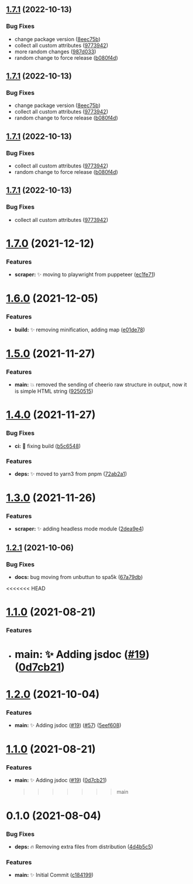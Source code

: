 ## [1.7.1](https://github.com/vpukhanov/quick-scraper/compare/v1.7.0...v1.7.1) (2022-10-13)


### Bug Fixes

* change package version ([8eec75b](https://github.com/vpukhanov/quick-scraper/commit/8eec75bed11562a3a37e5719087814956e516bf6))
* collect all custom attributes ([9773942](https://github.com/vpukhanov/quick-scraper/commit/97739428cebfa3ec8068e4bf7d70e61d0f6f302c))
* more random changes ([987d033](https://github.com/vpukhanov/quick-scraper/commit/987d0339ea5a24951128690bac460adf9969735f))
* random change to force release ([b080f4d](https://github.com/vpukhanov/quick-scraper/commit/b080f4d59cdf299d5b4b2a4314c756dd222393fe))

## [1.7.1](https://github.com/vpukhanov/quick-scraper/compare/v1.7.0...v1.7.1) (2022-10-13)


### Bug Fixes

* change package version ([8eec75b](https://github.com/vpukhanov/quick-scraper/commit/8eec75bed11562a3a37e5719087814956e516bf6))
* collect all custom attributes ([9773942](https://github.com/vpukhanov/quick-scraper/commit/97739428cebfa3ec8068e4bf7d70e61d0f6f302c))
* random change to force release ([b080f4d](https://github.com/vpukhanov/quick-scraper/commit/b080f4d59cdf299d5b4b2a4314c756dd222393fe))

## [1.7.1](https://github.com/vpukhanov/quick-scraper/compare/v1.7.0...v1.7.1) (2022-10-13)


### Bug Fixes

* collect all custom attributes ([9773942](https://github.com/vpukhanov/quick-scraper/commit/97739428cebfa3ec8068e4bf7d70e61d0f6f302c))
* random change to force release ([b080f4d](https://github.com/vpukhanov/quick-scraper/commit/b080f4d59cdf299d5b4b2a4314c756dd222393fe))

## [1.7.1](https://github.com/vpukhanov/quick-scraper/compare/v1.7.0...v1.7.1) (2022-10-13)


### Bug Fixes

* collect all custom attributes ([9773942](https://github.com/vpukhanov/quick-scraper/commit/97739428cebfa3ec8068e4bf7d70e61d0f6f302c))

# [1.7.0](https://github.com/spa5k/quick-scraper/compare/v1.6.0...v1.7.0) (2021-12-12)


### Features

* **scraper:** ✨ moving to playwright from puppeteer ([ec1fe71](https://github.com/spa5k/quick-scraper/commit/ec1fe71237af14cfedeb32fd9be04eb4db2f118c))

# [1.6.0](https://github.com/spa5k/quick-scraper/compare/v1.5.0...v1.6.0) (2021-12-05)


### Features

* **build:** ✨ removing minification, adding map ([e01de78](https://github.com/spa5k/quick-scraper/commit/e01de78e2a98fe7c0b9e3c11ae349bede5e1c7cc))

# [1.5.0](https://github.com/spa5k/quick-scraper/compare/v1.4.0...v1.5.0) (2021-11-27)


### Features

* **main:** 💥 removed the sending of cheerio raw structure in output, now it is simple HTML string ([9250515](https://github.com/spa5k/quick-scraper/commit/92505152162669d23ae6e3e0ec55f7fa6c63f9dc))

# [1.4.0](https://github.com/spa5k/quick-scraper/compare/v1.3.0...v1.4.0) (2021-11-27)

### Bug Fixes

- **ci:** 💚 fixing build ([b5c6548](https://github.com/spa5k/quick-scraper/commit/b5c65487d1f00c811098b63025c125d20e1d5908))

### Features

- **deps:** ✨ moved to yarn3 from pnpm ([72ab2a1](https://github.com/spa5k/quick-scraper/commit/72ab2a1e3ee0479d14ca08c28d54f2f1ad7995be))

# [1.3.0](https://github.com/spa5k/quick-scraper/compare/v1.2.1...v1.3.0) (2021-11-26)

### Features

- **scraper:** ✨ adding headless mode module ([2dea9e4](https://github.com/spa5k/quick-scraper/commit/2dea9e409359aab1b0604c6c462aef55b5346c19))

## [1.2.1](https://github.com/spa5k/quick-scraper/compare/v1.2.0...v1.2.1) (2021-10-06)

### Bug Fixes

- **docs:** bug moving from unbuttun to spa5k ([67a79db](https://github.com/spa5k/quick-scraper/commit/67a79db201e47b15b3add5bdf9d8d904b3c505bf))

<<<<<<< HEAD

# [1.1.0](https://github.com/spa5k/quick-scraper/compare/v1.0.1...v1.1.0) (2021-08-21)

### Features

- # **main:** ✨ Adding jsdoc ([#19](https://github.com/spa5k/quick-scraper/issues/19)) ([0d7cb21](https://github.com/spa5k/quick-scraper/commit/0d7cb217dc1f8be4fe101ab31c96bd6d1a272610))

# [1.2.0](https://github.com/Unbuttun/quick-scraper/compare/v1.1.0...v1.2.0) (2021-10-04)

### Features

- **main:** ✨ Adding jsdoc ([#19](https://github.com/Unbuttun/quick-scraper/issues/19)) ([#57](https://github.com/Unbuttun/quick-scraper/issues/57)) ([5eef608](https://github.com/Unbuttun/quick-scraper/commit/5eef608b4cdb609aad57016692e66b0014803af0))

# [1.1.0](https://github.com/Unbuttun/quick-scraper/compare/v1.0.1...v1.1.0) (2021-08-21)

### Features

- **main:** ✨ Adding jsdoc ([#19](https://github.com/Unbuttun/quick-scraper/issues/19)) ([0d7cb21](https://github.com/Unbuttun/quick-scraper/commit/0d7cb217dc1f8be4fe101ab31c96bd6d1a272610))
  > > > > > > > main

# 0.1.0 (2021-08-04)

### Bug Fixes

- **deps:** 🔥 Removing extra files from distribution ([4d4b5c5](https://github.com/spa5k/chinese-numbers-to-arabic/commit/4d4b5c5de072e80dab46718999da9caad234888b))

### Features

- **main:** ✨ Initial Commit ([c184199](https://github.com/spa5k/chinese-numbers-to-arabic/commit/c184199dfe2b442d0081dd95cf60f2e03baf1137))
